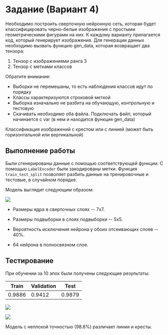 # Задание (Вариант 4)

Необходимо построить сверточную нейронную сеть, которая будет классифицировать черно-белые изображения с простыми геометрическими фигурами на них.
К каждому варианту прилагается код, который генерирует изображения.
Для генерации данных необходимо вызвать функцию gen_data, которая возвращает два тензора:

1. Тензор с изображениями ранга 3
2. Тензор с метками классов

Обратите внимание:

* Выборки не перемешаны, то есть наблюдения классов идут по порядку
* Классы характеризуются строковой меткой
* Выборка изначально не разбита на обучающую, контрольную и тестовую
* Скачивать необходимо оба файла. Подключать файл, который начинается с var (в нем и находится функция gen_data)

Классификация изображений с крестом или с линией (может быть горизонтальной или вертикальной)

## Выполнение работы

Были сгенерированы данные с помощью соответствующей функции. 
С помощью `LabelEncoder` были закодированы метки.
Функция `train_test_split` позволяет разбить данные на тренировочные и тестовые, в случайном порядке.

Модель выглядит следующим образом:

![](https://i.ibb.co/GQ6Vn7Z/model.png)

* Размеры ядра в сверточных слоях -- 7x7.

* Размеры подвыборки в слоях подвыборки -- 5x5.

* Вероятность исключения нейрона у обоих отсеивающих слоев -- 40%.

* 64 нейрона в полносвязном слое.

    
## Тестирование

При обучении за 10 эпох были получены следующие результаты:

|Train|Validation|Test|
|---|---|---|
|0.9886|0.9412|0.9879|

![](https://i.ibb.co/7K2sPh9/Accuracy.png)

![](https://i.ibb.co/fvNWQ2C/Loss.png)

Модель с неплохой точностью (98.8%) различает линии и кресты.